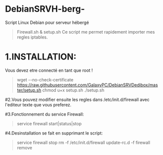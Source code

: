 # DebianSRVH-berg-
Script Linux Debian pour serveur hébergé
> Firewall.sh & setup.sh
Ce script me permet rapidement importer mes regles iptables.

# 1.INSTALLATION:
Vous devez etre connecté en tant que root !
> wget --no-check-certificate https://raw.githubusercontent.com/GalaxyPC/DebianSRVDedibox/master/setup.sh
> chmod u+x setup.sh
> ./setup.sh

#2.Vous pouvez modifier ensuite les regles dans /etc/init.d/firewall avec l'editeur texte que vous preferez.

#3.Fonctionnement du service Firewall:
> service firewall start|status|stop

#4.Desinstallation se fait en supprimant le script:
> service firewall stop
> rm -f /etc/init.d/firewall
> update-rc.d -f firewall remove